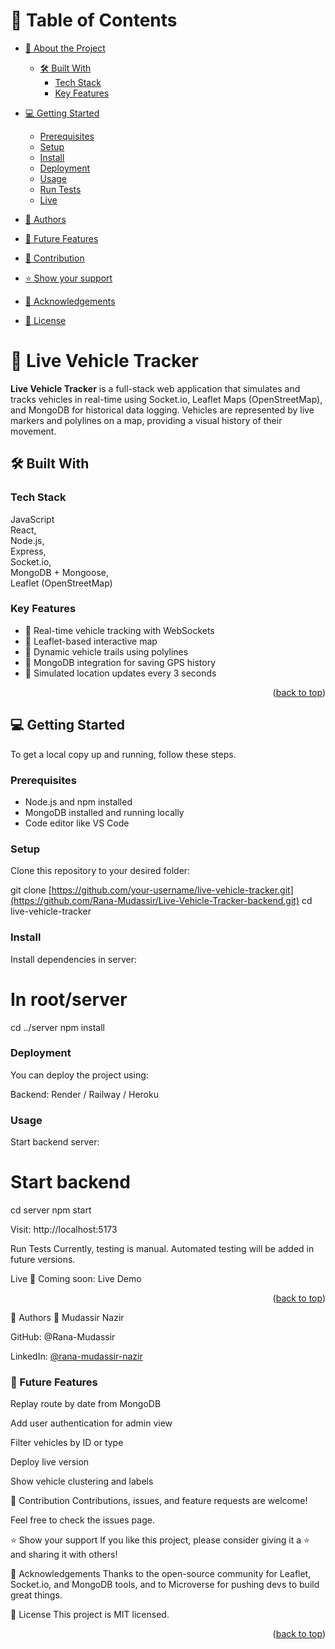 <a name="readme-top"></a>

# 📗 Table of Contents

- [📖 About the Project](#about-project)

  - [🛠 Built With](#built-with)
    - [Tech Stack](#tech-stack)
    - [Key Features](#key-features)

- [💻 Getting Started](#getting-started)

  - [Prerequisites](#prerequisites)
  - [Setup](#setup)
  - [Install](#install)
  - [Deployment](#deployment)
  - [Usage](#usage)
  - [Run Tests](#runtests)
  - [Live](#live)

- [👥 Authors](#authors)
- [🔭 Future Features](#features)
- [🤝 Contribution](#contributing)
- [⭐️ Show your support](#support)
- [🙏 Acknowledgements](#acknowledgements)
- [📝 License](#license)

<!-- PROJECT DESCRIPTION -->

# 📖 Live Vehicle Tracker <a name="about-project"></a>

**Live Vehicle Tracker** is a full-stack web application that simulates and tracks vehicles in real-time using Socket.io, Leaflet Maps (OpenStreetMap), and MongoDB for historical data logging. Vehicles are represented by live markers and polylines on a map, providing a visual history of their movement.

## 🛠 Built With <a name="built-with"></a>

### Tech Stack

<a name="built-with">JavaScript</a>  
<a name="tech-stack">React,</a>  
<a name="tech-stack">Node.js,</a>  
<a name="tech-stack">Express,</a>  
<a name="tech-stack">Socket.io,</a>  
<a name="tech-stack">MongoDB + Mongoose,</a>  
<a name="tech-stack">Leaflet (OpenStreetMap)</a>

<!-- Features -->

### Key Features <a name="key-features"></a>

- 🚗 Real-time vehicle tracking with WebSockets
- 🧭 Leaflet-based interactive map
- 🧵 Dynamic vehicle trails using polylines
- 💾 MongoDB integration for saving GPS history
- 🔁 Simulated location updates every 3 seconds

<p align="right">(<a href="#readme-top">back to top</a>)</p>

<!-- GETTING STARTED -->

## 💻 Getting Started <a name="getting-started"></a>

To get a local copy up and running, follow these steps.

### Prerequisites

- Node.js and npm installed
- MongoDB installed and running locally
- Code editor like VS Code

### Setup

Clone this repository to your desired folder:

  git clone [https://github.com/your-username/live-vehicle-tracker.git](https://github.com/Rana-Mudassir/Live-Vehicle-Tracker-backend.git)
  cd live-vehicle-tracker

### Install
Install dependencies in server:

# In root/server
cd ../server
npm install

### Deployment

You can deploy the project using:

Backend: Render / Railway / Heroku

### Usage
Start backend server:

# Start backend
cd server
npm start

Visit: http://localhost:5173

Run Tests <a name="runtests"></a>
Currently, testing is manual. Automated testing will be added in future versions.

<!-- LIVE DEMO -->
Live <a name="live"></a>
🚀 Coming soon: Live Demo

<p align="right">(<a href="#readme-top">back to top</a>)</p> <!-- AUTHORS -->
👥 Authors <a name="authors"></a>
👤 Mudassir Nazir

GitHub: @Rana-Mudassir

LinkedIn: [@rana-mudassir-nazir](https://www.linkedin.com/in/mudassir-nazir)

### 🔭 Future Features <a name="features"></a>
Replay route by date from MongoDB

Add user authentication for admin view

Filter vehicles by ID or type

Deploy live version

Show vehicle clustering and labels

<!-- CONTRIBUTING -->
🤝 Contribution <a name="contributing"></a>
Contributions, issues, and feature requests are welcome!

Feel free to check the issues page.

<!-- SUPPORT -->
⭐️ Show your support <a name="support"></a>
If you like this project, please consider giving it a ⭐️ and sharing it with others!

<!-- ACKNOWLEDGEMENTS -->
🙏 Acknowledgements <a name="acknowledgements"></a>
Thanks to the open-source community for Leaflet, Socket.io, and MongoDB tools, and to Microverse for pushing devs to build great things.

<!-- LICENSE -->
📝 License <a name="license"></a>
This project is MIT licensed.

<p align="right">(<a href="#readme-top">back to top</a>)</p>
